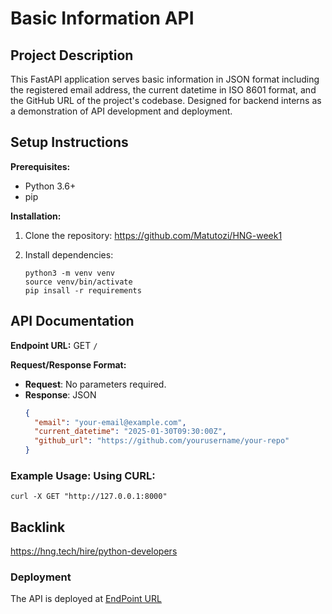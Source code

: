 # Basic Information API

## Project Description

This FastAPI application serves basic information in JSON format including the registered email address, the current datetime in ISO 8601 format, and the GitHub URL of the project's codebase. Designed for backend interns as a demonstration of API development and deployment.

## Setup Instructions

**Prerequisites:**

- Python 3.6+
- pip

**Installation:**

1. Clone the repository:
   https://github.com/Matutozi/HNG-week1

2. Install dependencies:
   ```
   python3 -m venv venv
   source venv/bin/activate
   pip insall -r requirements
   ```

## API Documentation

**Endpoint URL:**
GET `/`

**Request/Response Format:**

- **Request**: No parameters required.
- **Response**: JSON
  ```json
  {
    "email": "your-email@example.com",
    "current_datetime": "2025-01-30T09:30:00Z",
    "github_url": "https://github.com/yourusername/your-repo"
  }
  ```

### Example Usage: Using CURL:

```
curl -X GET "http://127.0.0.1:8000"

```
## Backlink

https://hng.tech/hire/python-developers

### Deployment
The API is deployed at [EndPoint URL](https://hng-week1.onrender.com/user)